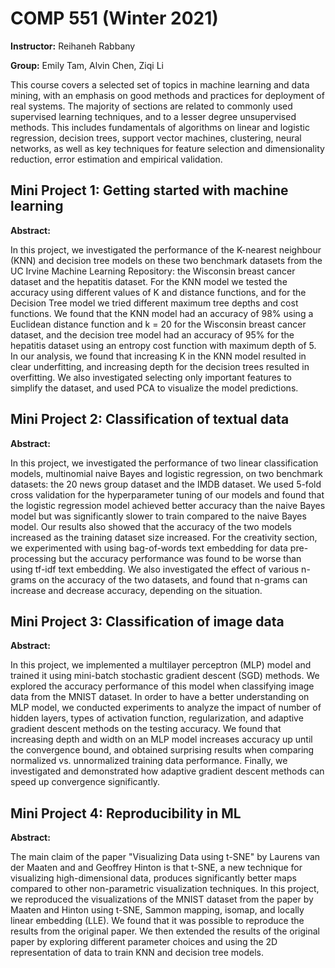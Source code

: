 # COMP 551 (Winter 2021)

**Instructor:** Reihaneh Rabbany

**Group:** Emily Tam, Alvin Chen, Ziqi Li

This course covers a selected set of topics in machine learning and data mining, with an emphasis on good methods and practices for deployment of real systems. The majority of sections are related to commonly used supervised learning techniques, and to a lesser degree unsupervised methods. This includes fundamentals of algorithms on linear and logistic regression, decision trees, support vector machines, clustering, neural networks, as well as key techniques for feature selection and dimensionality reduction, error estimation and empirical validation.

## Mini Project 1: Getting started with machine learning

**Abstract:**

  In this project, we investigated the performance of the K-nearest neighbour (KNN) and decision tree models on these two benchmark datasets from the UC Irvine Machine Learning Repository: the Wisconsin breast cancer dataset and the hepatitis dataset. For the KNN model we tested the accuracy using different values of K and distance functions, and for the Decision Tree model we tried different maximum tree depths and cost functions. We found that the KNN model had an accuracy of 98% using a Euclidean distance function and k = 20 for the Wisconsin breast cancer dataset, and the decision tree model had an accuracy of 95% for the hepatitis dataset using an entropy cost function with maximum depth of 5. In our analysis, we found that increasing K in the KNN model resulted in clear underfitting, and increasing depth for the decision trees resulted in overfitting. We also investigated selecting only important features to simplify the dataset, and used PCA to visualize the model predictions.

## Mini Project 2: Classification of textual data

**Abstract:**

  In this project, we investigated the performance of two linear classification models, multinomial naive Bayes and logistic regression, on two benchmark datasets: the 20 news group dataset and the IMDB dataset. We used 5-fold cross validation for the hyperparameter tuning of our models and found that the logistic regression model achieved better accuracy than the naive Bayes model but was significantly slower to train compared to the naive Bayes model. Our results also showed that the accuracy of the two models increased as the training dataset size increased. For the creativity section, we experimented with using bag-of-words text embedding for data pre-processing but the accuracy performance was found to be worse than using tf-idf text embedding. We also investigated the effect of various n-grams on the accuracy of the two datasets, and found that n-grams can increase and decrease accuracy, depending on the situation.

## Mini Project 3: Classification of image data

**Abstract:**

  In this project, we implemented a multilayer perceptron (MLP) model and trained it using mini-batch stochastic gradient descent (SGD) methods. We explored the accuracy performance of this model when classifying image data from the MNIST dataset. In order to have a better understanding on MLP model, we conducted experiments to analyze the impact of number of hidden layers, types of activation function, regularization, and adaptive gradient descent methods on the testing accuracy. We found that increasing depth and width on an MLP model increases accuracy up until the convergence bound, and obtained surprising results when comparing normalized vs. unnormalized training data performance. Finally, we investigated and demonstrated how adaptive gradient descent methods can speed up convergence significantly.

## Mini Project 4: Reproducibility in ML

**Abstract:**

  The main claim of the paper "Visualizing Data using t-SNE" by Laurens van der Maaten and and Geoffrey Hinton is that t-SNE, a new technique for visualizing high-dimensional data, produces significantly better maps compared to other non-parametric visualization techniques. In this project, we reproduced the visualizations of the MNIST dataset from the paper by Maaten and Hinton using t-SNE, Sammon mapping, isomap, and locally linear embedding (LLE). We found that it was possible to reproduce the results from the original paper. We then extended the results of the original paper by exploring different parameter choices and using the 2D representation of data to train KNN and decision tree models.
